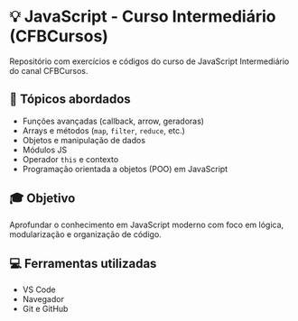 # 💡 JavaScript - Curso Intermediário (CFBCursos)

Repositório com exercícios e códigos do curso de JavaScript Intermediário do canal CFBCursos.

## 🚀 Tópicos abordados

- Funções avançadas (callback, arrow, geradoras)
- Arrays e métodos (`map`, `filter`, `reduce`, etc.)
- Objetos e manipulação de dados
- Módulos JS
- Operador `this` e contexto
- Programação orientada a objetos (POO) em JavaScript

## 🎓 Objetivo

Aprofundar o conhecimento em JavaScript moderno com foco em lógica, modularização e organização de código.

## 💻 Ferramentas utilizadas

- VS Code
- Navegador
- Git e GitHub
